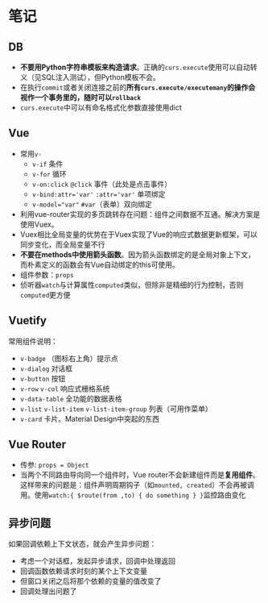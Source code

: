 # 笔记
## DB
- **不要用Python字符串模板来构造请求**。正确的`curs.execute`使用可以自动转义（见SQL注入测试），但Python模板不会。
- 在执行`commit`或者关闭连接之前的**所有`curs.execute/executemany`的操作会视作一个事务里的，随时可以`rollback`**
- `curs.execute`中可以有命名格式化参数直接使用dict

## Vue
- 常用`v-`
  - `v-if` 条件
  - `v-for` 循环
  - `v-on:click` `@click` 事件（此处是点击事件）
  - `v-bind:attr='var'` `:attr='var'` 单项绑定 
  - `v-model="var"` `#var`（表单）双向绑定
- 利用vue-router实现的多页跳转存在问题：组件之间数据不互通。解决方案是使用Vuex。
- Vuex相比全局变量的优势在于Vuex实现了Vue的响应式数据更新框架，可以同步变化，而全局变量不行
- **不要在methods中使用箭头函数**。因为箭头函数绑定的是全局对象上下文，而朴素定义的函数会有Vue自动绑定的this可使用。
- 组件参数：`props`
- 侦听器`watch`与计算属性`computed`类似，但除非是精细的行为控制，否则`computed`更方便

## Vuetify
常用组件说明：
- `v-badge` （图标右上角）提示点
- `v-dialog` 对话框
- `v-button` 按钮
- `v-row` `v-col` 响应式栅格系统
- `v-data-table` 全功能的数据表格
- `v-list` `v-list-item` `v-list-item-group` 列表（可用作菜单）
- `v-card` 卡片。Material Design中突起的东西

## Vue Router
- 传参: `props = Object`
- 当两个不同路由导向同一个组件时，Vue router不会新建组件而是**复用组件**。这样带来的问题是：组件声明周期钩子（如`mounted, created`）不会再被调用。使用`watch:{ $route(from ,to) { do something } }`监控路由变化

## 异步问题
如果回调依赖上下文状态，就会产生异步问题：
- 考虑一个对话框，发起异步请求，回调中处理返回
- 回调函数依赖请求时刻的某个上下文变量
- 但窗口关闭之后将那个依赖的变量的值改变了
- 回调处理出问题了